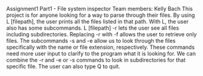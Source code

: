 Assignment1 Part1 - File system inspector
Team members: Kelly Bach
This project is for anyone looking for a way to parse through their files. By using L [filepath], the user prints all the files listed in that path. With L, the user also has some subcommands. L [filepath] -r lets the user see all files including subdirectories. Replacing -r with -f allows the user to retrieve only files. The subcommands -s and -e allow us to look through the files specifically with the name or file extension, respectively. These commands need more user input to clarify to the program what it is looking for. We can combine the -r and -e or -s commands to look in subdirectories for that specific file. The user can also type Q to quit.